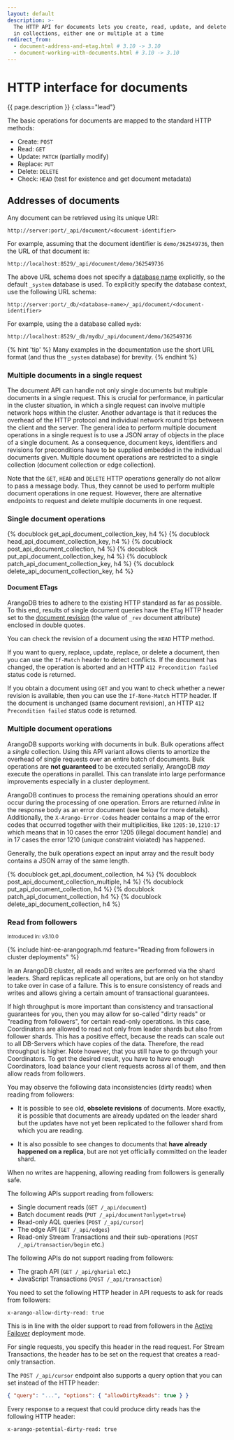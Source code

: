 ```yaml
---
layout: default
description: >-
  The HTTP API for documents lets you create, read, update, and delete documents
  in collections, either one or multiple at a time
redirect_from:
  - document-address-and-etag.html # 3.10 -> 3.10
  - document-working-with-documents.html # 3.10 -> 3.10
---
```

# HTTP interface for documents

{{ page.description }}
{:class="lead"}

The basic operations for documents are mapped to the standard HTTP methods:

- Create: `POST`
- Read: `GET`
- Update: `PATCH` (partially modify)
- Replace: `PUT`
- Delete: `DELETE`
- Check: `HEAD` (test for existence and get document metadata)

## Addresses of documents

Any document can be retrieved using its unique URI:

```
http://server:port/_api/document/<document-identifier>
```

For example, assuming that the document identifier is `demo/362549736`, then the URL
of that document is:

```
http://localhost:8529/_api/document/demo/362549736
```

The above URL schema does not specify a [database name](../appendix-glossary.html#database-name)
explicitly, so the default `_system` database is used. To explicitly specify the
database context, use the following URL schema:

```
http://server:port/_db/<database-name>/_api/document/<document-identifier>
```

For example, using the a database called `mydb`:

```
http://localhost:8529/_db/mydb/_api/document/demo/362549736
```

{% hint 'tip' %}
Many examples in the documentation use the short URL format (and thus the
`_system` database) for brevity.
{% endhint %}

### Multiple documents in a single request

The document API can handle not only single documents but multiple documents in
a single request. This is crucial for performance, in particular in the cluster
situation, in which a single request can involve multiple network hops
within the cluster. Another advantage is that it reduces the overhead of
the HTTP protocol and individual network round trips between the client
and the server. The general idea to perform multiple document operations
in a single request is to use a JSON array of objects in the place of a
single document. As a consequence, document keys, identifiers and revisions
for preconditions have to be supplied embedded in the individual documents
given. Multiple document operations are restricted to a single collection
(document collection or edge collection).

<!-- TODO: The spec has been changed long ago and payloads are allowed, but there is still a lot of incompatible software -->
Note that the `GET`, `HEAD` and `DELETE` HTTP operations generally do
not allow to pass a message body. Thus, they cannot be used to perform
multiple document operations in one request. However, there are alternative
endpoints to request and delete multiple documents in one request.

### Single document operations

{% docublock get_api_document_collection_key, h4 %}
{% docublock head_api_document_collection_key, h4 %}
{% docublock post_api_document_collection, h4 %}
{% docublock put_api_document_collection_key, h4 %}
{% docublock patch_api_document_collection_key, h4 %}
{% docublock delete_api_document_collection_key, h4 %}

#### Document ETags

ArangoDB tries to adhere to the existing HTTP standard as far as
possible. To this end, results of single document queries have the `ETag`
HTTP header set to the [document revision](../data-modeling-documents.html#document-revisions)
(the value of `_rev` document attribute) enclosed in double quotes.

You can check the revision of a document using the `HEAD` HTTP method.

If you want to query, replace, update, replace, or delete a document, then you
can use the `If-Match` header to detect conflicts. If the document has changed,
the operation is aborted and an HTTP `412 Precondition failed` status code is
returned.

If you obtain a document using `GET` and you want to check whether a newer
revision is available, then you can use the `If-None-Match` HTTP header. If the
document is unchanged (same document revision), an HTTP `412 Precondition failed`
status code is returned.

### Multiple document operations

ArangoDB supports working with documents in bulk. Bulk operations affect a
*single* collection. Using this API variant allows clients to amortize the
overhead of single requests over an entire batch of documents. Bulk operations
are **not guaranteed** to be executed serially, ArangoDB _may_ execute the
operations in parallel. This can translate into large performance improvements
especially in a cluster deployment.

ArangoDB continues to process the remaining operations should an error
occur during the processing of one operation. Errors are returned _inline_ in
the response body as an error document (see below for more details).
Additionally, the `X-Arango-Error-Codes` header contains a map of the
error codes that occurred together with their multiplicities, like
`1205:10,1210:17` which means that in 10 cases the error 1205
(illegal document handle) and in 17 cases the error 1210
(unique constraint violated) has happened.

Generally, the bulk operations expect an input array and the result body
contains a JSON array of the same length.

{% docublock get_api_document_collection, h4 %}
{% docublock post_api_document_collection_multiple, h4 %}
{% docublock put_api_document_collection, h4 %}
{% docublock patch_api_document_collection, h4 %}
{% docublock delete_api_document_collection, h4 %}

### Read from followers

<small>Introduced in: v3.10.0</small>

{% include hint-ee-arangograph.md feature="Reading from followers in cluster deployments" %}

In an ArangoDB cluster, all reads and writes are performed via
the shard leaders. Shard replicas replicate all operations, but are
only on hot standby to take over in case of a failure. This is to ensure
consistency of reads and writes and allows giving a certain amount of
transactional guarantees.

If high throughput is more important than consistency and transactional
guarantees for you, then you may allow for so-called "dirty reads" or
"reading from followers", for certain read-only operations. In this case,
Coordinators are allowed to read not only from
leader shards but also from follower shards. This has a positive effect,
because the reads can scale out to all DB-Servers which have copies of
the data. Therefore, the read throughput is higher. Note however, that you
still have to go through your Coordinators. To get the desired result, you
have to have enough Coordinators, load balance your client requests
across all of them, and then allow reads from followers.

You may observe the following data inconsistencies (dirty reads) when
reading from followers:

- It is possible to see old, **obsolete revisions** of documents. More
  exactly, it is possible that documents are already updated on the leader shard
  but the updates have not yet been replicated to the follower shard
  from which you are reading.

- It is also possible to see changes to documents that
  **have already happened on a replica**, but are not yet officially
  committed on the leader shard.

When no writes are happening, allowing reading from followers is generally safe.

The following APIs support reading from followers:

- Single document reads (`GET /_api/document`)
- Batch document reads (`PUT /_api/document?onlyget=true`)
- Read-only AQL queries (`POST /_api/cursor`)
- The edge API (`GET /_api/edges`)
- Read-only Stream Transactions and their sub-operations
  (`POST /_api/transaction/begin` etc.)

The following APIs do not support reading from followers:

- The graph API (`GET /_api/gharial` etc.)
- JavaScript Transactions (`POST /_api/transaction`)

You need to set the following HTTP header in API requests to ask for reads
from followers:

```
x-arango-allow-dirty-read: true
```

This is in line with the older support to read from followers in the
[Active Failover](../architecture-deployment-modes-active-failover.html#reading-from-followers)
deployment mode.

For single requests, you specify this header in the read request.
For Stream Transactions, the header has to be set on the request that
creates a read-only transaction.

The `POST /_api/cursor` endpoint also supports a query option that you can set
instead of the HTTP header:

```json
{ "query": "...", "options": { "allowDirtyReads": true } }
```

Every response to a request that could produce dirty reads has
the following HTTP header:

```
x-arango-potential-dirty-read: true
```
